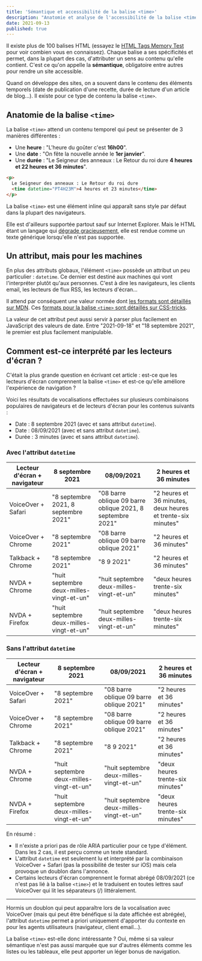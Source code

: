 ```yaml
---
title: 'Sémantique et accessibilité de la balise <time>'
description: "Anatomie et analyse de l'accessibilité de la balise <time> avec les différents lecteurs d'écran."
date: 2021-09-13
published: true
---
```


Il existe plus de 100 balises HTML (essayez le [HTML Tags Memory Test](https://codepen.io/plfstr/full/zYqQeRw) pour voir combien vous en connaissez). Chaque balise a ses spécificités et permet, dans la plupart des cas, d'attributer un sens au contenu qu'elle contient. C'est ce qu'on appelle la **sémantique**, obligatoire entre autres pour rendre un site accessible.

Quand on développe des sites, on a souvent dans le contenu des éléments temporels (date de publication d'une recette, durée de lecture d'un article de blog...). Il existe pour ce type de contenu la balise `<time>`.

## Anatomie de la balise `<time>`

La balise `<time>` attend un contenu temporel qui peut se présenter de 3 manières différentes :

- Une **heure** : "L'heure du goûter c'est **16h00**".
- Une **date** : "On fête la nouvelle année le **1er janvier**".
- Une **durée** : "Le Seigneur des anneaux : Le Retour du roi dure **4 heures et 22 heures et 36 minutes**".

```html
<p>
  Le Seigneur des anneaux : Le Retour du roi dure
  <time datetime="PT4H23M">4 heures et 23 minutes</time>
</p>
```

La balise `<time>` est une élément inline qui apparaît sans style par défaut dans la plupart des navigateurs.

Elle est d'ailleurs supportée partout sauf sur Internet Explorer. Mais le HTML étant un langage qui [dégrade gracieusement](https://developer.mozilla.org/fr/docs/Glossary/Graceful_degradation), elle est rendue comme un texte générique lorsqu'elle n'est pas supportée.

## Un attribut, mais pour les machines

En plus des attributs globaux, l'élément `<time>` possède un attribut un peu particulier : `datetime`. Ce dernier est destiné aux machines qui vont l'interpréter plutôt qu'aux personnes. C'est à dire les navigateurs, les clients email, les lecteurs de flux RSS, les lecteurs d'écran...

Il attend par conséquent une valeur normée dont [les formats sont détaillés sur MDN](https://developer.mozilla.org/en-US/docs/Web/HTML/Element/time#valid_datetime_values). Ces [formats pour la balise `<time>` sont détaillés sur CSS-tricks](https://css-tricks.com/time-element/).

La valeur de cet attribut peut aussi servir à parser plus facilement en JavaScript des valeurs de date. Entre "2021-09-18" et "18 septembre 2021", le premier est plus facilement manipulable.

## Comment est-ce interprété par les lecteurs d'écran ?

C'était la plus grande question en écrivant cet article : est-ce que les lecteurs d'écran comprennent la balise `<time>` et est-ce qu'elle améliore l'expérience de navigation ?

Voici les résultats de vocalisations effectuées sur plusieurs combinaisons populaires de navigateurs et de lecteurs d'écran pour les contenus suivants :

- Date : 8 septembre 2021 (avec et sans attribut `datetime`).
- Date : 08/09/2021 (avec et sans attribut `datetime`).
- Durée : 3 minutes (avec et sans attribut `datetime`).

### Avec l'attribut `datetime`

<div class="table-wrapper">

| Lecteur d'écran + navigateur | 8 septembre 2021                         | 08/09/2021                                                 | 2 heures et 36 minutes                                      |
| ---------------------------- | ---------------------------------------- | ---------------------------------------------------------- | ----------------------------------------------------------- |
| VoiceOver + Safari           | "8 septembre 2021, 8 septembre 2021"     | "08 barre oblique 09 barre oblique 2021, 8 septembre 2021" | "2 heures et 36 minutes, deux heures et trente-six minutes" |
| VoiceOver + Chrome           | "8 septembre 2021"                       | "08 barre oblique 09 barre oblique 2021"                   | "2 heures et 36 minutes"                                    |
| Talkback + Chrome            | "8 septembre 2021"                       | "8 9 2021"                                                 | "2 heures et 36 minutes"                                    |
| NVDA + Chrome                | "huit septembre deux-milles-vingt-et-un" | "huit septembre deux-milles-vingt-et-un"                   | "deux heures trente-six minutes"                            |
| NVDA + Firefox               | "huit septembre deux-milles-vingt-et-un" | "huit septembre deux-milles-vingt-et-un"                   | "deux heures trente-six minutes"                            |

</div>

### Sans l'attribut `datetime`

<div class="table-wrapper">

| Lecteur d'écran + navigateur | 8 septembre 2021                         | 08/09/2021                               | 2 heures et 36 minutes           |
| ---------------------------- | ---------------------------------------- | ---------------------------------------- | -------------------------------- |
| VoiceOver + Safari           | "8 septembre 2021"                       | "08 barre oblique 09 barre oblique 2021" | "2 heures et 36 minutes"         |
| VoiceOver + Chrome           | "8 septembre 2021"                       | "08 barre oblique 09 barre oblique 2021" | "2 heures et 36 minutes"         |
| Talkback + Chrome            | "8 septembre 2021"                       | "8 9 2021"                               | "2 heures et 36 minutes"         |
| NVDA + Chrome                | "huit septembre deux-milles-vingt-et-un" | "huit septembre deux-milles-vingt-et-un" | "deux heures trente-six minutes" |
| NVDA + Firefox               | "huit septembre deux-milles-vingt-et-un" | "huit septembre deux-milles-vingt-et-un" | "deux heures trente-six minutes" |

</div>

En résumé :

- Il n'existe a priori pas de rôle ARIA particulier pour ce type d'élément. Dans les 2 cas, il est perçu comme un texte standard.
- L'attribut `datetime` est seulement lu et interprété par la combinaison VoiceOver + Safari (pas la possibilité de tester sur iOS) mais cela provoque un doublon dans l'annonce.
- Certains lecteurs d'écran comprennent le format abrégé 08/09/2021 (ce n'est pas lié à la balise `<time>`) et le traduisent en toutes lettres sauf VoiceOver qui lit les séparateurs (/) littéralement.

---

Hormis un doublon qui peut apparaître lors de la vocalisation avec VoiceOver (mais qui peut être bénéfique si la date affichée est abrégée), l'attribut `datetime` permet a priori uniquement d'apporter du contexte en pour les agents utilisateurs (navigateur, client email...).

La balise `<time>` est-elle donc intéressante ? Oui, même si sa valeur sémantique n'est pas aussi marquée que sur d'autres éléments comme les listes ou les tableaux, elle peut apporter un léger bonus de navigation.
